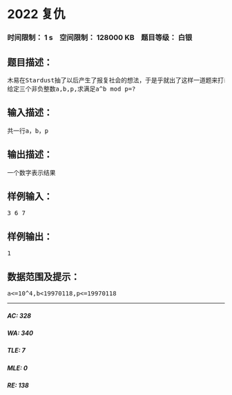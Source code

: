 # 2022 复仇   
### 时间限制： 1 s&nbsp;&nbsp;&nbsp;&nbsp;空间限制： 128000 KB&nbsp;&nbsp;&nbsp;&nbsp;题目等级： 白银  
## 题目描述：  

<pre>
木易在Stardust抽了以后产生了报复社会的想法，于是乎就出了这样一道题来打击大家
给定三个非负整数a,b,p,求满足a^b mod p=?
</pre>
  
  
## 输入描述：  

<pre>
共一行a，b，p
</pre>
  
  
## 输出描述：  

<pre>
一个数字表示结果
</pre>
  
  
## 样例输入：  

<pre>
3 6 7
</pre>
  
  
## 样例输出：  

<pre>
1
</pre>
  
  
## 数据范围及提示：  

<pre>
a<=10^4,b<19970118,p<=19970118
</pre>
  
  
***  

##### AC: 328  
##### WA: 340  
##### TLE: 7  
##### MLE: 0  
##### RE: 138  
